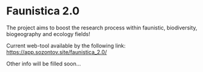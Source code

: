 # Faunistica 2.0

The project aims to boost the research process within faunistic, biodiversity, biogeography and ecology fields!

Current web-tool available by the following link: https://app.sozontov.site/faunistica_2.0/ 

Other info will be filled soon...
